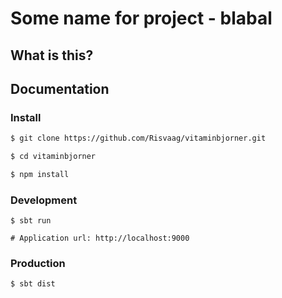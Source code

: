 # Some name for project - blabal

## What is this?

## Documentation

### Install
```bash
$ git clone https://github.com/Risvaag/vitaminbjorner.git

$ cd vitaminbjorner

$ npm install
```

### Development
```
$ sbt run

# Application url: http://localhost:9000
```

### Production
```
$ sbt dist
```
